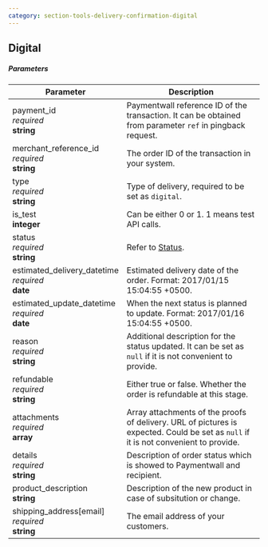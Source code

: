 ```yaml
---
category: section-tools-delivery-confirmation-digital
---
```

## Digital

##### Parameters

|Parameter|Description|
|---|---|
|payment_id <br> *required* <br> **string**| Paymentwall reference ID of the transaction. It can be obtained from parameter ```ref``` in pingback request.|
|merchant_reference_id <br> *required* <br> **string**| The order ID of the transaction in your system. |
|type <br> *required* <br> **string**| Type of delivery, required to be set as ```digital```.|
|is_test<br> **integer**| Can be either 0 or 1. 1 means test API calls.|
|status <br> *required* <br> **string**|Refer to [Status](#section-tools-delivery-confirmation-status).|
|estimated_delivery_datetime <br> *required* <br> **date**| Estimated delivery date of the order. Format: 2017/01/15 15:04:55 +0500.|
|estimated_update_datetime <br> *required* <br> **date**| When the next status is planned to update. Format: 2017/01/16 15:04:55 +0500.|
|reason <br> *required* <br> **string**| Additional description for the status updated. It can be set as ```null``` if it is not convenient to provide.|
|refundable <br> *required* <br> **string**| Either true or false. Whether the order is refundable at this stage.|
|attachments <br> *required* <br> **array**| Array attachments of the proofs of delivery. URL of pictures is expected. Could be set as ```null``` if it is not convenient to provide. |
|details <br> *required* <br> **string**| Description of order status which is showed to Paymentwall and recipient.|
|product_description<br> **string**| Description of the new product in case of subsitution or change. |
|shipping_address[email]<br> *required*<br> **string**| The email address of your customers.|

